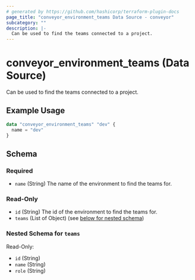 ```yaml
---
# generated by https://github.com/hashicorp/terraform-plugin-docs
page_title: "conveyor_environment_teams Data Source - conveyor"
subcategory: ""
description: |-
  Can be used to find the teams connected to a project.
---
```


# conveyor_environment_teams (Data Source)

Can be used to find the teams connected to a project.

## Example Usage

```terraform
data "conveyor_environment_teams" "dev" {
  name = "dev"
}
```

<!-- schema generated by tfplugindocs -->
## Schema

### Required

- `name` (String) The name of the environment to find the teams for.

### Read-Only

- `id` (String) The id of the environment to find the teams for.
- `teams` (List of Object) (see [below for nested schema](#nestedatt--teams))

<a id="nestedatt--teams"></a>
### Nested Schema for `teams`

Read-Only:

- `id` (String)
- `name` (String)
- `role` (String)


